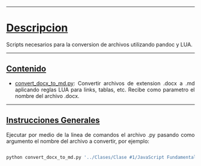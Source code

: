 <div align="justify">

---
<h1><u> Descripcion</u></h1>
Scripts necesarios para la conversion de archivos utilizando pandoc y LUA.

---
<h2><u> Contenido</u></h2>

* [convert_docx_to_md.py](./convert_docx_to_md.py): Convertir archivos de extension .docx a .md aplicando reglas LUA para links, tablas, etc. Recibe como parametro el nombre del archivo .docx.

---
<h2><u> Instrucciones Generales</u></h2>

Ejecutar por medio de la linea de comandos el archivo .py pasando como argumento el nombre del archivo a convertir, por ejemplo:

```bash

python convert_docx_to_md.py '../Clases/Clase #1/JavaScript Fundamentals.docx'

```


</div>